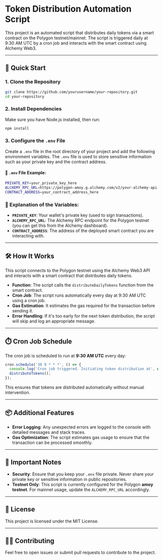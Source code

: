 
# Token Distribution Automation Script

This project is an automated script that distributes daily tokens via a smart contract on the Polygon testnet/mainnet. The script is triggered daily at 9:30 AM UTC by a cron job and interacts with the smart contract using Alchemy Web3.

---

## 🚀 Quick Start

### 1. Clone the Repository
```bash
git clone https://github.com/yourusername/your-repository.git
cd your-repository
```

### 2. Install Dependencies
Make sure you have Node.js installed, then run:
```bash
npm install
```

### 3. Configure the `.env` File
Create a `.env` file in the root directory of your project and add the following environment variables. The `.env` file is used to store sensitive information such as your private key and the contract address.

#### 🔑 `.env` File Example:

```bash
PRIVATE_KEY=your_private_key_here
ALCHEMY_RPC_URL=https://polygon-amoy.g.alchemy.com/v2/your-alchemy-api-key
CONTRACT_ADDRESS=your_contract_address_here
```

### 📝 Explanation of the Variables:
- **`PRIVATE_KEY`**: Your wallet's private key (used to sign transactions).
- **`ALCHEMY_RPC_URL`**: The Alchemy RPC endpoint for the Polygon testnet (you can get this from the Alchemy dashboard).
- **`CONTRACT_ADDRESS`**: The address of the deployed smart contract you are interacting with.

---

## 🛠️ How It Works

This script connects to the Polygon testnet using the Alchemy Web3 API and interacts with a smart contract that distributes daily tokens.

- **Function**: The script calls the `distributeDailyTokens` function from the smart contract.
- **Cron Job**: The script runs automatically every day at 9:30 AM UTC using a cron job.
- **Gas Estimation**: It estimates the gas required for the transaction before sending it.
- **Error Handling**: If it's too early for the next token distribution, the script will skip and log an appropriate message.

---

## ⏱️ Cron Job Schedule

The cron job is scheduled to run at **9:30 AM UTC** every day:
```javascript
cron.schedule('30 9 * * *', () => {
  console.log('Cron job triggered. Initiating token distribution at', new Date().toLocaleString());
  distributeTokens();
});
```

This ensures that tokens are distributed automatically without manual intervention.

---

## 📦 Additional Features

- **Error Logging**: Any unexpected errors are logged to the console with detailed messages and stack traces.
- **Gas Optimization**: The script estimates gas usage to ensure that the transaction can be processed smoothly.

---

## 🚨 Important Notes
- **Security**: Ensure that you keep your `.env` file private. Never share your private key or sensitive information in public repositories.
- **Testnet Only**: This script is currently configured for the Polygon **amoy testnet**. For mainnet usage, update the `ALCHEMY_RPC_URL` accordingly.

---

## 📄 License

This project is licensed under the MIT License.

---

## 👨‍💻 Contributing

Feel free to open issues or submit pull requests to contribute to the project. 
